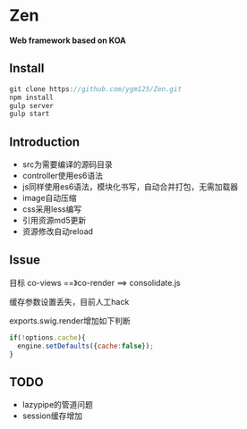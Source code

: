 # Zen

**Web framework based on KOA**

## Install

```js
git clone https://github.com/ygm125/Zen.git
npm install 
gulp server
gulp start
```

## Introduction

- src为需要编译的源码目录
- controller使用es6语法
- js同样使用es6语法，模块化书写，自动合并打包，无需加载器
- image自动压缩
- css采用less编写
- 引用资源md5更新
- 资源修改自动reload

## Issue

目标 co-views ==》co-render ==> consolidate.js

缓存参数设置丢失，目前人工hack

exports.swig.render增加如下判断

```js
if(!options.cache){
  engine.setDefaults({cache:false});
}
```

## TODO
- lazypipe的管道问题
- session缓存增加





